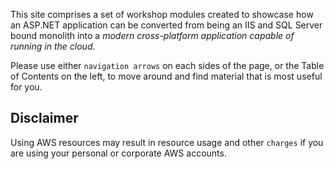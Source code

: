 <!--
+++
title = "ASP.NET Modernization Workshop"
date = 2019-10-10T10:57:53-04:00
weight = 10
+++
-->
This site comprises a set of workshop modules created to showcase how an ASP.NET application can be converted from being an IIS and SQL Server bound monolith into a *modern cross-platform application capable of running in the cloud*.

Please use either `navigation arrows` on each sides of the page, or the Table of Contents on the left, to move around and find material that is most useful for you.

## Disclaimer
Using AWS resources may result in resource usage and other `charges` if you are using your personal or corporate AWS accounts.